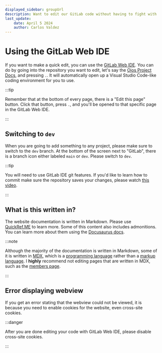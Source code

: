 ```yaml
---
displayed_sidebar: groupUrl
description: Want to edit our GitLab code without having to fight with SSH? Learn how to use the GitLab IDE tool!
last_update:
    date: April 5 2024
    author: Carlos Valdez
---
```


# Using the GitLab Web IDE

If you want to make a quick edit, you can use the
[GitLab Web IDE](https://docs.gitlab.com/ee/user/project/web_ide/). You can do
by going into the repository you want to edit, let's say the
[Ojos Project Docs](https://gitlab.com/ojosproject/docs), and pressing `.`. It
will automatically open up a Visual Studio Code-like coding environment for you
to use.

:::tip

Remember that at the bottom of every page, there is a "Edit this page" button.
Click that button, press `.`, and you'll be opened to that specific page in the
GitLab Web IDE.

:::

## Switching to `dev`

When you are going to add something to any project, please make sure to switch
to the `dev` branch. At the bottom of the screen next to "GitLab", there is a
branch icon either labeled `main` or `dev`. Please switch to `dev`.

:::tip

You will need to use GitLab IDE git features. If you'd like to learn how to
commit make sure the repository saves your changes, please watch
[this video](https://www.youtube.com/watch?v=i_23KUAEtUM).

:::

## What is this written in?

The website documentation is written in Markdown. Please use
[QuickRef.ME](https://quickref.me/markdown) to learn more. Some of this content
also includes admonitions. You can learn more about them using the
[Docusaurus docs](https://docusaurus.io/docs/markdown-features/admonitions).

:::note

Although the majority of the documentation is written in Markdown, some of it
is written in [MDX](https://mdxjs.com/), which is a
[programming language](https://en.wikipedia.org/wiki/Programming_language)
rather than a [markup language](https://en.wikipedia.org/wiki/Markup_language).
I **highly** recommend not editing pages that are written in MDX, such as the
[members page](/docs/url/members/).

:::

## Error displaying webview

If you get an error stating that the webview could not be viewed, it is because
you need to enable cookies for the website, even cross-site cookies.

:::danger

After you are done editing your code with GitLab Web IDE, please disable
cross-site cookies.

:::
